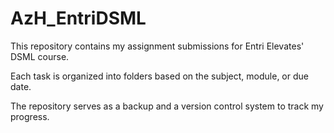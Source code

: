 # AzH_EntriDSML

This repository contains my assignment submissions for Entri Elevates' DSML course.

Each task is organized into folders based on the subject, module, or due date. 

The repository serves as a backup and a version control system to track my progress.
